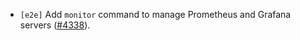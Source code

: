 - `[e2e]` Add `monitor` command to manage Prometheus and Grafana servers
([#4338](https://github.com/depinnetwork/por-consensus/pull/4338)).